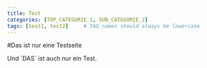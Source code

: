 ```yaml
---
title: Test
categories: [TOP_CATEGORIE_1, SUB_CATEGORIE_2]
tags: [test1, test2]     # TAG names should always be lowercase
---
```


#Das ist nur eine Testseite

Und ´DAS´ ist auch nur ein Test.
